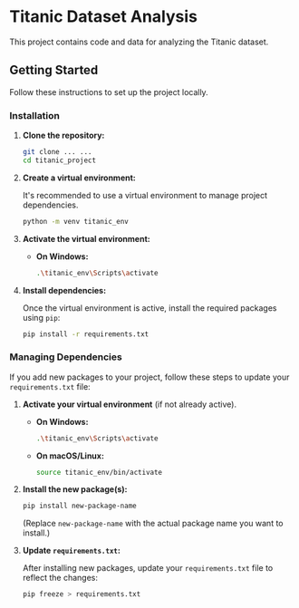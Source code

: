 # Titanic Dataset Analysis

This project contains code and data for analyzing the Titanic dataset.

## Getting Started

Follow these instructions to set up the project locally.

### Installation

1.  **Clone the repository:**

    ```bash
    git clone ... ...
    cd titanic_project
    ```

2.  **Create a virtual environment:**

    It's recommended to use a virtual environment to manage project dependencies.

    ```bash
    python -m venv titanic_env
    ```

3.  **Activate the virtual environment:**

    - **On Windows:**
      ```bash
      .\titanic_env\Scripts\activate
      ```

4.  **Install dependencies:**

    Once the virtual environment is active, install the required packages using `pip`:

    ```bash
    pip install -r requirements.txt
    ```

### Managing Dependencies

If you add new packages to your project, follow these steps to update your `requirements.txt` file:

1.  **Activate your virtual environment** (if not already active).

    - **On Windows:**
      ```bash
      .\titanic_env\Scripts\activate
      ```
    - **On macOS/Linux:**
      ```bash
      source titanic_env/bin/activate
      ```

2.  **Install the new package(s):**

    ```bash
    pip install new-package-name
    ```

    (Replace `new-package-name` with the actual package name you want to install.)

3.  **Update `requirements.txt`:**

    After installing new packages, update your `requirements.txt` file to reflect the changes:

    ```bash
    pip freeze > requirements.txt
    ```
